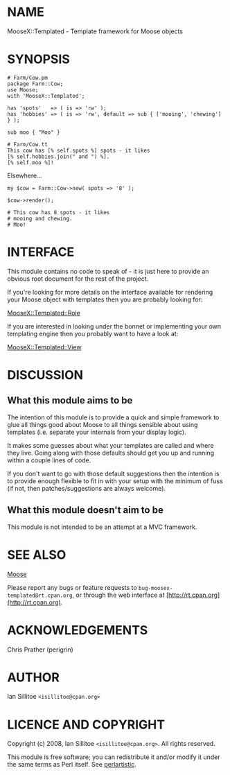 # NAME

MooseX::Templated - Template framework for Moose objects

# SYNOPSIS

    # Farm/Cow.pm
    package Farm::Cow;
    use Moose;
    with 'MooseX::Templated';

    has 'spots'   => ( is => 'rw' );
    has 'hobbies' => ( is => 'rw', default => sub { ['mooing', 'chewing'] } );

    sub moo { "Moo" }

    # Farm/Cow.tt
    This cow has [% self.spots %] spots - it likes
    [% self.hobbies.join(" and ") %].
    [% self.moo %]!

Elsewhere...

    my $cow = Farm::Cow->new( spots => '8' );

    $cow->render();

    # This cow has 8 spots - it likes
    # mooing and chewing.
    # Moo!

# INTERFACE

This module contains no code to speak of - it is just here to provide an obvious root document for the rest of the project.

If you're looking for more details on the interface available for rendering your Moose object with templates then you are probably looking for:

[MooseX::Templated::Role](https://metacpan.org/pod/MooseX::Templated::Role)

If you are interested in looking under the bonnet or implementing your own templating engine then you probably want to have a look at:

[MooseX::Templated::View](https://metacpan.org/pod/MooseX::Templated::View)

# DISCUSSION

## What this module aims to be

The intention of this module is to provide a quick and simple framework
to glue all things good about Moose to all things sensible about using
templates (i.e. separate your internals from your display logic).

It makes some guesses about what your templates are called and where
they live. Going along with those defaults should get you up and
running within a couple lines of code.

If you don't want to go with those default suggestions then the intention
is to provide enough flexible to fit in with your setup with the minimum of
fuss (if not, then patches/suggestions are always welcome).

## What this module doesn't aim to be

This module is not intended to be an attempt at a MVC framework.

# SEE ALSO

[Moose](https://metacpan.org/pod/Moose)

Please report any bugs or feature requests to
`bug-moosex-templated@rt.cpan.org`, or through the web interface at
[http://rt.cpan.org](http://rt.cpan.org).

# ACKNOWLEDGEMENTS

Chris Prather (perigrin)

# AUTHOR

Ian Sillitoe  `<isillitoe@cpan.org>`

# LICENCE AND COPYRIGHT

Copyright (c) 2008, Ian Sillitoe `<isillitoe@cpan.org>`. All rights reserved.

This module is free software; you can redistribute it and/or
modify it under the same terms as Perl itself. See [perlartistic](https://metacpan.org/pod/perlartistic).
